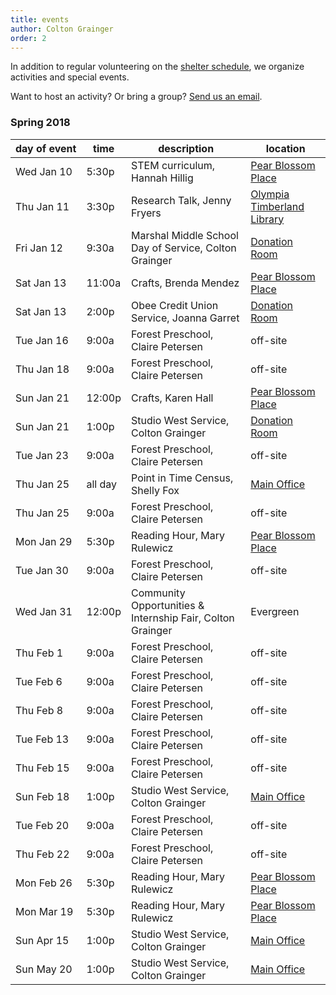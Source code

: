 ```yaml
---
title: events 
author: Colton Grainger
order: 2 
---
```


In addition to regular volunteering on the [shelter schedule](https://www.volgistics.com/ex/portal.dll/?from=189830), we organize activities and special events. 

Want to host an activity? Or bring a group? [Send us an email](mailto:coltong@fscss.org).  

### Spring 2018

day&nbsp;of&nbsp;event | time | description | location
--- | --- | --- | ---
Wed Jan 10 | 5:30p | STEM curriculum, Hannah Hillig | [Pear Blossom Place][pbp]
Thu Jan 11 | 3:30p | Research Talk, Jenny Fryers | [Olympia Timberland Library][lib]
Fri Jan 12 | 9:30a | Marshal Middle School Day of Service, Colton Grainger | [Donation Room][fsc]
Sat Jan 13 | 11:00a | Crafts, Brenda Mendez | [Pear Blossom Place][pbp]
Sat Jan 13 | 2:00p | Obee Credit Union Service, Joanna Garret | [Donation Room][fsc]
Tue Jan 16 | 9:00a | Forest Preschool, Claire Petersen | off-site
Thu Jan 18 | 9:00a | Forest Preschool, Claire Petersen | off-site
Sun Jan 21 | 12:00p | Crafts, Karen Hall | [Pear Blossom Place][pbp]
Sun Jan 21 | 1:00p | Studio West Service, Colton Grainger | [Donation Room][fsc]
Tue Jan 23 | 9:00a | Forest Preschool, Claire Petersen | off-site
Thu Jan 25 | all day | Point in Time Census, Shelly Fox | [Main Office][fsc]
Thu Jan 25 | 9:00a | Forest Preschool, Claire Petersen | off-site
Mon Jan 29 | 5:30p | Reading Hour, Mary Rulewicz | [Pear Blossom Place][pbp]
Tue Jan 30 | 9:00a | Forest Preschool, Claire Petersen | off-site
Wed Jan 31 | 12:00p | Community Opportunities & Internship Fair, Colton Grainger | Evergreen
Thu Feb 1  | 9:00a | Forest Preschool, Claire Petersen | off-site
Tue Feb 6  | 9:00a | Forest Preschool, Claire Petersen | off-site
Thu Feb 8  | 9:00a | Forest Preschool, Claire Petersen | off-site
Tue Feb 13 | 9:00a | Forest Preschool, Claire Petersen | off-site
Thu Feb 15 | 9:00a | Forest Preschool, Claire Petersen | off-site
Sun Feb 18 | 1:00p | Studio West Service, Colton Grainger | [Main Office][fsc]
Tue Feb 20 | 9:00a | Forest Preschool, Claire Petersen | off-site
Thu Feb 22 | 9:00a | Forest Preschool, Claire Petersen | off-site
Mon Feb 26 | 5:30p | Reading Hour, Mary Rulewicz | [Pear Blossom Place][pbp]
Mon Mar 19 | 5:30p | Reading Hour, Mary Rulewicz | [Pear Blossom Place][pbp] 
Sun Apr 15 | 1:00p | Studio West Service, Colton Grainger | [Main Office][fsc]
Sun May 20 | 1:00p | Studio West Service, Colton Grainger | [Main Office][fsc]

[pbp]: https://www.google.com/maps/place/Pear+Blossom+Place/@47.0423792,-122.8932699,17z/data=!3m1!4b1!4m5!3m4!1s0x549174e1d548747f:0x4e89b380a6ff5f9e!8m2!3d47.0423792!4d-122.8910812
[fsc]: https://www.google.com/maps/place/Family+Support+Center/@47.0459107,-122.9042318,17z/data=!3m1!4b1!4m5!3m4!1s0x5491751bc115f4a1:0xa72d6746d527f48e!8m2!3d47.0459107!4d-122.9020431
[lib]: https://www.google.com/maps/place/Olympia+Timberland+Library/@47.0412387,-122.9002976,17z/data=!3m1!4b1!4m5!3m4!1s0x5491751d90a12da9:0x8a9f18ea3ed43d65!8m2!3d47.0412387!4d-122.8981089
